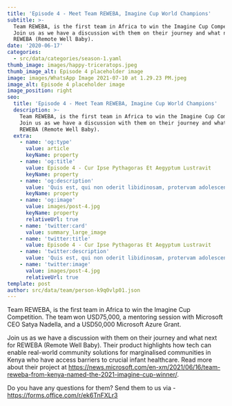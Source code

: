 ```yaml
---
title: 'Episode 4 - Meet Team REWEBA, Imagine Cup World Champions'
subtitle: >-
  Team REWEBA, is the first team in Africa to win the Imagine Cup Competition.
  Join us as we have a discussion with them on their journey and what next for
  REWEBA (Remote Well Baby).
date: '2020-06-17'
categories:
  - src/data/categories/season-1.yaml
thumb_image: images/happy-triceratops.jpeg
thumb_image_alt: Episode 4 placeholder image
image: images/WhatsApp Image 2021-07-10 at 1.29.23 PM.jpeg
image_alt: Episode 4 placeholder image
image_position: right
seo:
  title: 'Episode 4 - Meet Team REWEBA, Imagine Cup World Champions'
  description: >-
    Team REWEBA, is the first team in Africa to win the Imagine Cup Competition.
    Join us as we have a discussion with them on their journey and what next for
    REWEBA (Remote Well Baby).
  extra:
    - name: 'og:type'
      value: article
      keyName: property
    - name: 'og:title'
      value: Episode 4 - Cur Ipse Pythagoras Et Aegyptum Lustravit
      keyName: property
    - name: 'og:description'
      value: 'Quis est, qui non oderit libidinosam, protervam adolescentiam'
      keyName: property
    - name: 'og:image'
      value: images/post-4.jpg
      keyName: property
      relativeUrl: true
    - name: 'twitter:card'
      value: summary_large_image
    - name: 'twitter:title'
      value: Episode 4 - Cur Ipse Pythagoras Et Aegyptum Lustravit
    - name: 'twitter:description'
      value: 'Quis est, qui non oderit libidinosam, protervam adolescentiam'
    - name: 'twitter:image'
      value: images/post-4.jpg
      relativeUrl: true
template: post
author: src/data/team/person-k9q0vlp01.json
---
```


Team REWEBA, is the first team in Africa to win the Imagine Cup Competition. The team won USD75,000, a mentoring session with Microsoft CEO Satya Nadella, and a USD50,000 Microsoft Azure Grant.

Join us as we have a discussion with them on their journey and what next for REWEBA (Remote Well Baby). Their product highlights how tech can enable real-world community solutions for marginalised communities in Kenya who have access barriers to crucial infant healthcare. Read more about their project at https://news.microsoft.com/en-xm/2021/06/16/team-reweba-from-kenya-named-the-2021-imagine-cup-winner/.

Do you have any questions for them? Send them to us via - https://forms.office.com/r/ek6TnFXLr3